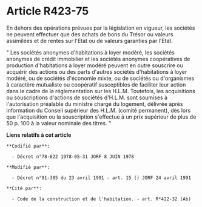 # Article R423-75

En dehors des opérations prévues par la législation en vigueur, les sociétés ne peuvent effectuer que des achats de bons du
Trésor ou valeurs assimilées et de rentes sur l'Etat ou de valeurs garanties par l'Etat.

" Les sociétés anonymes d'habitations à loyer modéré, les sociétés anonymes de crédit immobilier et les sociétés anonymes
coopératives de production d'habitations à loyer modéré peuvent en outre souscrire ou acquérir des actions ou des parts
d'autres sociétés d'habitations à loyer modéré, ou de sociétés d'économie mixte, ou de sociétés ou d'organismes à caractère
mutualiste ou coopératif susceptibles de faciliter leur action dans le cadre de la réglementation sur les H.L.M. Toutefois,
les acquisitions ou souscriptions d'actions de sociétés d'H.L.M. sont soumises à l'autorisation préalable du ministre chargé
du logement, délivrée après information du Conseil supérieur des H.L.M. (comité permanent), dès lors que l'acquisition ou la
souscription s'effectue à un prix supérieur de plus de 50 p. 100 à la valeur nominale des titres. "

**Liens relatifs à cet article**

	**Codifié par**:

	  - Décret n°78-622 1978-05-31 JORF 8 JUIN 1978

	**Modifié par**:

	  - Décret n°91-385 du 23 avril 1991 - art. 15 () JORF 24 avril 1991

	**Cité par**:

	  - Code de la construction et de l'habitation. - art. R*422-32 (Ab)
